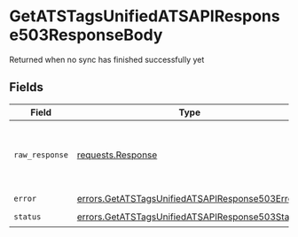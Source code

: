 # GetATSTagsUnifiedATSAPIResponse503ResponseBody

Returned when no sync has finished successfully yet


## Fields

| Field                                                                                                              | Type                                                                                                               | Required                                                                                                           | Description                                                                                                        |
| ------------------------------------------------------------------------------------------------------------------ | ------------------------------------------------------------------------------------------------------------------ | ------------------------------------------------------------------------------------------------------------------ | ------------------------------------------------------------------------------------------------------------------ |
| `raw_response`                                                                                                     | [requests.Response](https://requests.readthedocs.io/en/latest/api/#requests.Response)                              | :heavy_minus_sign:                                                                                                 | Raw HTTP response; suitable for custom response parsing                                                            |
| `error`                                                                                                            | [errors.GetATSTagsUnifiedATSAPIResponse503Error](../../models/errors/getatstagsunifiedatsapiresponse503error.md)   | :heavy_check_mark:                                                                                                 | N/A                                                                                                                |
| `status`                                                                                                           | [errors.GetATSTagsUnifiedATSAPIResponse503Status](../../models/errors/getatstagsunifiedatsapiresponse503status.md) | :heavy_check_mark:                                                                                                 | N/A                                                                                                                |